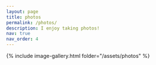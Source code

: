 ```yaml
---
layout: page
title: photos
permalink: /photos/
description: I enjoy taking photos!
nav: true
nav_order: 4
---
```


{% include image-gallery.html folder="/assets/photos" %}
